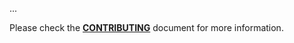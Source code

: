 <!--- Provide a general summary of your changes in the Title above -->

...

Please check the **[CONTRIBUTING](https://github.com/parceltrap/parceltrap/blob/main/.github/CONTRIBUTING.md)** document for more information.
